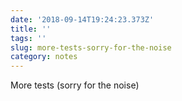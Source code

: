 ```yaml
---
date: '2018-09-14T19:24:23.373Z'
title: ''
tags: ''
slug: more-tests-sorry-for-the-noise
category: notes
---
```

More tests (sorry for the noise)
